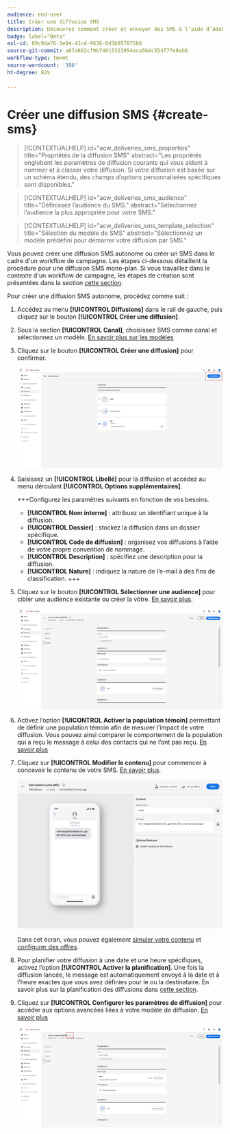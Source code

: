 ```yaml
---
audience: end-user
title: Créer une diffusion SMS
description: Découvrez comment créer et envoyer des SMS à l’aide d’Adobe Campaign Web.
badge: label="Beta"
exl-id: 89c9da76-1e04-41cd-9636-0d3b957875b6
source-git-commit: a67a692cf9b74015323954eca5b4c554f7fe8eb6
workflow-type: tm+mt
source-wordcount: '386'
ht-degree: 82%

---
```


# Créer une diffusion SMS {#create-sms}

>[!CONTEXTUALHELP]
>id="acw_deliveries_sms_properties"
>title="Propriétés de la diffusion SMS"
>abstract="Les propriétés englobent les paramètres de diffusion courants qui vous aident à nommer et à classer votre diffusion. Si votre diffusion est basée sur un schéma étendu, des champs d’options personnalisées spécifiques sont disponibles."

>[!CONTEXTUALHELP]
>id="acw_deliveries_sms_audience"
>title="Définissez l’audience du SMS."
>abstract="Sélectionnez l’audience la plus appropriée pour votre SMS."

>[!CONTEXTUALHELP]
>id="acw_deliveries_sms_template_selection"
>title="Sélection du modèle de SMS"
>abstract="Sélectionnez un modèle prédéfini pour démarrer votre diffusion par SMS."

Vous pouvez créer une diffusion SMS autonome ou créer un SMS dans le cadre d&#39;un workflow de campagne. Les étapes ci-dessous détaillent la procédure pour une diffusion SMS mono-plan. Si vous travaillez dans le contexte d&#39;un workflow de campagne, les étapes de création sont présentées dans la section [cette section](../workflows/activities/channels.md#create-a-delivery-in-a-campaign-workflow).


Pour créer une diffusion SMS autonome, procédez comme suit :

1. Accédez au menu **[!UICONTROL Diffusions]** dans le rail de gauche, puis cliquez sur le bouton **[!UICONTROL Créer une diffusion]**.

1. Sous la section **[!UICONTROL Canal]**, choisissez SMS comme canal et sélectionnez un modèle. [En savoir plus sur les modèles](../msg/delivery-template.md)

1. Cliquez sur le bouton **[!UICONTROL Créer une diffusion]** pour confirmer.

   ![](assets/sms_create_1.png)

1. Saisissez un **[!UICONTROL Libellé]** pour la diffusion et accédez au menu déroulant **[!UICONTROL Options supplémentaires]**.

   +++Configurez les paramètres suivants en fonction de vos besoins.
   * **[!UICONTROL Nom interne]** : attribuez un identifiant unique à la diffusion.
   * **[!UICONTROL Dossier]** : stockez la diffusion dans un dossier spécifique.
   * **[!UICONTROL Code de diffusion]** : organisez vos diffusions à l’aide de votre propre convention de nommage.
   * **[!UICONTROL Description]** : spécifiez une description pour la diffusion.
   * **[!UICONTROL Nature]** : indiquez la nature de l’e-mail à des fins de classification.
+++

1. Cliquez sur le bouton **[!UICONTROL Sélectionner une audience]** pour cibler une audience existante ou créer la vôtre. [En savoir plus](../audience/about-audiences.md).

   ![](assets/sms_create_2.png)

1. Activez l’option **[!UICONTROL Activer la population témoin]** permettant de définir une population témoin afin de mesurer l’impact de votre diffusion. Vous pouvez ainsi comparer le comportement de la population qui a reçu le message à celui des contacts qui ne l’ont pas reçu. [En savoir plus](../audience/control-group.md)

1. Cliquez sur **[!UICONTROL Modifier le contenu]** pour commencer à concevoir le contenu de votre SMS. [En savoir plus](content-sms.md).

   ![](assets/sms_create_4.png)

   Dans cet écran, vous pouvez également [simuler votre contenu](../preview-test/preview-test.md) et [configurer des offres](../content/offers.md).

1. Pour planifier votre diffusion à une date et une heure spécifiques, activez l’option **[!UICONTROL Activer la planification]**. Une fois la diffusion lancée, le message est automatiquement envoyé à la date et à l’heure exactes que vous avez définies pour le ou la destinataire. En savoir plus sur la planification des diffusions dans [cette section](../msg/gs-messages.md#gs-schedule).

1. Cliquez sur **[!UICONTROL Configurer les paramètres de diffusion]** pour accéder aux options avancées liées à votre modèle de diffusion. [En savoir plus](../advanced-settings/delivery-settings.md)

   ![](assets/sms_create_3.png)
